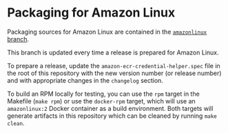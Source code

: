 # Packaging for Amazon Linux

Packaging sources for Amazon Linux are contained in the
[`amazonlinux` branch](https://github.com/awslabs/amazon-ecr-credential-helper/tree/amazonlinux).

This branch is updated every time a release is prepared for Amazon Linux.

To prepare a release, update the `amazon-ecr-credential-helper.spec` file in
the root of this repository with the new version number (or release number)
and with appropriate changes in the `changelog` section.

To build an RPM locally for testing, you can use the `rpm` target in the
Makefile (`make rpm`) or use the `docker-rpm` target, which will use an
`amazonlinux:2` Docker container as a build environment.  Both targets will
generate artifacts in this repository which can be cleaned by running
`make clean`.
